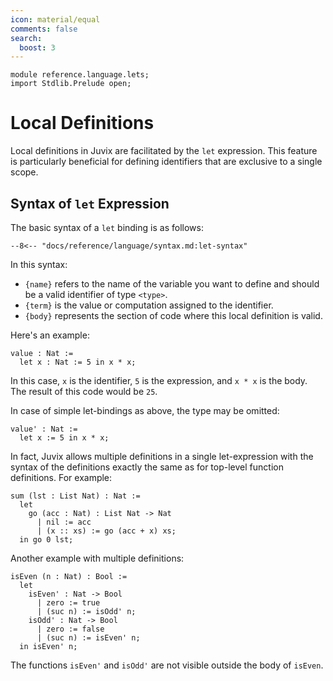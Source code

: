 ```yaml
---
icon: material/equal
comments: false
search:
  boost: 3
---
```


```juvix hide
module reference.language.lets;
import Stdlib.Prelude open;
```

# Local Definitions

Local definitions in Juvix are facilitated by the `let` expression. This feature
is particularly beneficial for defining identifiers that are exclusive to a
single scope.

## Syntax of `let` Expression

The basic syntax of a `let` binding is as follows:

```text
--8<-- "docs/reference/language/syntax.md:let-syntax"
```

In this syntax:

- `{name}` refers to the name of the variable you want to define and should be a
  valid identifier of type `<type>`.
- `{term}` is the value or computation assigned to the identifier.
- `{body}` represents the section of code where this local definition is valid.

Here's an example:

```juvix
value : Nat :=
  let x : Nat := 5 in x * x;
```

In this case, `x` is the identifier, `5` is the expression, and `x * x` is the
body. The result of this code would be `25`.

In case of simple let-bindings as above, the type may be omitted:

```juvix
value' : Nat :=
  let x := 5 in x * x;
```

In fact, Juvix allows multiple definitions in a single let-expression
with the syntax of the definitions exactly the same as for top-level
function definitions. For example:

```juvix
sum (lst : List Nat) : Nat :=
  let
    go (acc : Nat) : List Nat -> Nat
      | nil := acc
      | (x :: xs) := go (acc + x) xs;
  in go 0 lst;
```

Another example with multiple definitions:

```juvix
isEven (n : Nat) : Bool :=
  let
    isEven' : Nat -> Bool
      | zero := true
      | (suc n) := isOdd' n;
    isOdd' : Nat -> Bool
      | zero := false
      | (suc n) := isEven' n;
  in isEven' n;
```

The functions `isEven'` and `isOdd'` are not visible outside the body of `isEven`.
